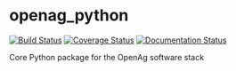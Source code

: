 openag\_python
==============

[![Build Status](https://travis-ci.org/OpenAgInitiative/openag_python.svg?branch=master)](https://travis-ci.org/OpenAgInitiative/openag_python)
[![Coverage Status](https://coveralls.io/repos/github/OpenAgInitiative/openag_python/badge.svg?branch=master)](https://coveralls.io/github/OpenAgInitiative/openag_python?branch=master)
[![Documentation Status](https://readthedocs.org/projects/openag-python/badge/?version=latest)](http://openag-python.readthedocs.io/en/latest/?badge=latest)

Core Python package for the OpenAg software stack
